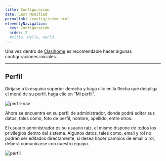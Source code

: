 ```yaml
---
title: Configuración
date: Last Modified 
permalink: /config/index.html
eleventyNavigation:
  key: Configuración
  order: 2
  #title: Hello, world.
---
```


Una vez dentro de [Clasihome](https://clasihome.com) es recomendable hacer algunas configuraciones iniciales.

---

## Perfil

Diríjase a la esquina superior derecha y haga clic en la flecha que despliga el menú de su perfil, haga clic en “Mi perfil”.

![perfil-nav](../content/images/config/config-1.png)

Ahora se encuentra en su perfil de administrador, donde podrá editar sus datos, tales como, foto de perfil, nombre, apellido, entre otros.

<p class="note">El usuario administrador es su usuario raíz, el mismo dispone de todos los privilegios dentro del sistema. Algunos datos, tales como, email y rol no podrán ser editados directamente, si desea hacer cambios de email o rol, deberá comunicarse con nuestro equipo.</p>

![perfil](../content/images/config/config-2.png)